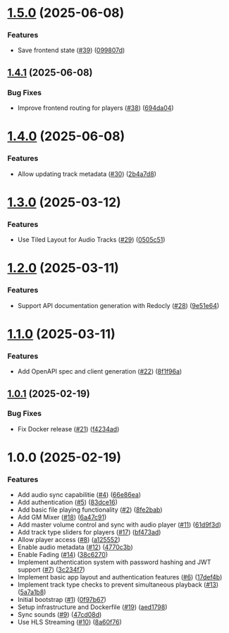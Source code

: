 # [1.5.0](https://github.com/terrabitz/rpg-audio-streamer/compare/v1.4.1...v1.5.0) (2025-06-08)


### Features

* Save frontend state ([#39](https://github.com/terrabitz/rpg-audio-streamer/issues/39)) ([099807d](https://github.com/terrabitz/rpg-audio-streamer/commit/099807df6118d844b178925cdea20a43b59cf5ae))

## [1.4.1](https://github.com/terrabitz/rpg-audio-streamer/compare/v1.4.0...v1.4.1) (2025-06-08)


### Bug Fixes

* Improve frontend routing for players ([#38](https://github.com/terrabitz/rpg-audio-streamer/issues/38)) ([694da04](https://github.com/terrabitz/rpg-audio-streamer/commit/694da04a880aae6885ace5c6fe96825bfb063649))

# [1.4.0](https://github.com/terrabitz/rpg-audio-streamer/compare/v1.3.0...v1.4.0) (2025-06-08)


### Features

* Allow updating track metadata ([#30](https://github.com/terrabitz/rpg-audio-streamer/issues/30)) ([2b4a7d8](https://github.com/terrabitz/rpg-audio-streamer/commit/2b4a7d84a864605360bbd3a80b9855f733fc9347))

# [1.3.0](https://github.com/terrabitz/rpg-audio-streamer/compare/v1.2.0...v1.3.0) (2025-03-12)


### Features

* Use Tiled Layout for Audio Tracks ([#29](https://github.com/terrabitz/rpg-audio-streamer/issues/29)) ([0505c51](https://github.com/terrabitz/rpg-audio-streamer/commit/0505c51b4f557cff2c19fec466900adaca854a31))

# [1.2.0](https://github.com/terrabitz/rpg-audio-streamer/compare/v1.1.0...v1.2.0) (2025-03-11)


### Features

* Support API documentation generation with Redocly ([#28](https://github.com/terrabitz/rpg-audio-streamer/issues/28)) ([9e51e64](https://github.com/terrabitz/rpg-audio-streamer/commit/9e51e64d5203be6dc7d91dfbaa4f0272f4e2c14a))

# [1.1.0](https://github.com/terrabitz/rpg-audio-streamer/compare/v1.0.1...v1.1.0) (2025-03-11)


### Features

* Add OpenAPI spec and client generation ([#22](https://github.com/terrabitz/rpg-audio-streamer/issues/22)) ([8f1f96a](https://github.com/terrabitz/rpg-audio-streamer/commit/8f1f96a3b9385c51a6706bbc72dd43a620767d1b))

## [1.0.1](https://github.com/terrabitz/rpg-audio-streamer/compare/v1.0.0...v1.0.1) (2025-02-19)


### Bug Fixes

* Fix Docker release ([#21](https://github.com/terrabitz/rpg-audio-streamer/issues/21)) ([f4234ad](https://github.com/terrabitz/rpg-audio-streamer/commit/f4234ad2a2b5db59f1a4c6b686022f72d3e8b273))

# 1.0.0 (2025-02-19)


### Features

* Add audio sync capabilitie ([#4](https://github.com/terrabitz/rpg-audio-streamer/issues/4)) ([66e86ea](https://github.com/terrabitz/rpg-audio-streamer/commit/66e86ea47120e063e74c5ed899df3facff7cfac8))
* Add authentication ([#5](https://github.com/terrabitz/rpg-audio-streamer/issues/5)) ([83dce16](https://github.com/terrabitz/rpg-audio-streamer/commit/83dce163a9aa729de9d61127925fb8125c0544b8))
* Add basic file playing functionality ([#2](https://github.com/terrabitz/rpg-audio-streamer/issues/2)) ([8fe2bab](https://github.com/terrabitz/rpg-audio-streamer/commit/8fe2babdced5dc49b1e691c16ce7a292f251f309))
* Add GM Mixer ([#18](https://github.com/terrabitz/rpg-audio-streamer/issues/18)) ([6a47c91](https://github.com/terrabitz/rpg-audio-streamer/commit/6a47c91d4ed2f0bc8ad36f35ac98dc0d71cc8e3d))
* Add master volume control and sync with audio player ([#11](https://github.com/terrabitz/rpg-audio-streamer/issues/11)) ([61d9f3d](https://github.com/terrabitz/rpg-audio-streamer/commit/61d9f3de869f9e95a33158d131b9ffb09c7e3a47))
* Add track type sliders for players ([#17](https://github.com/terrabitz/rpg-audio-streamer/issues/17)) ([bf473ad](https://github.com/terrabitz/rpg-audio-streamer/commit/bf473ad77a16697071443ad877a7b9807a98fcf0))
* Allow player access ([#8](https://github.com/terrabitz/rpg-audio-streamer/issues/8)) ([a125552](https://github.com/terrabitz/rpg-audio-streamer/commit/a125552413d6646c9bbee2ded0e562cd10f53535))
* Enable audio metadata ([#12](https://github.com/terrabitz/rpg-audio-streamer/issues/12)) ([4770c3b](https://github.com/terrabitz/rpg-audio-streamer/commit/4770c3b0a6409f63b77f1de7d85e898a2f0668c4))
* Enable Fading ([#14](https://github.com/terrabitz/rpg-audio-streamer/issues/14)) ([38c6270](https://github.com/terrabitz/rpg-audio-streamer/commit/38c62708a2d0511908ed5650807349d2f31090d9))
* Implement authentication system with password hashing and JWT support ([#7](https://github.com/terrabitz/rpg-audio-streamer/issues/7)) ([3c234f7](https://github.com/terrabitz/rpg-audio-streamer/commit/3c234f7a74305595053ef111c46b0ef00fdae7fb))
* Implement basic app layout and authentication features ([#6](https://github.com/terrabitz/rpg-audio-streamer/issues/6)) ([17def4b](https://github.com/terrabitz/rpg-audio-streamer/commit/17def4bba1e49f7e3b1a22b823584a6fe9cedf2a))
* Implement track type checks to prevent simultaneous playback ([#13](https://github.com/terrabitz/rpg-audio-streamer/issues/13)) ([5a7a1b8](https://github.com/terrabitz/rpg-audio-streamer/commit/5a7a1b8382d92c13a03174085545dde83d537b26))
* Initial bootstrap ([#1](https://github.com/terrabitz/rpg-audio-streamer/issues/1)) ([0f97b67](https://github.com/terrabitz/rpg-audio-streamer/commit/0f97b6759a1d5af014881b093b97d3ef09e76b14))
* Setup infrastructure and Dockerfile ([#19](https://github.com/terrabitz/rpg-audio-streamer/issues/19)) ([aed1798](https://github.com/terrabitz/rpg-audio-streamer/commit/aed17988b9113e6ba2571d21ebc274f00668a14b))
* Sync sounds ([#9](https://github.com/terrabitz/rpg-audio-streamer/issues/9)) ([47cd08d](https://github.com/terrabitz/rpg-audio-streamer/commit/47cd08dac53fa899b8974054d5e39fc51f1fc6ff))
* Use HLS Streaming ([#10](https://github.com/terrabitz/rpg-audio-streamer/issues/10)) ([8a60f76](https://github.com/terrabitz/rpg-audio-streamer/commit/8a60f76ad2547028afed94382c5c88cc64847b0a))
